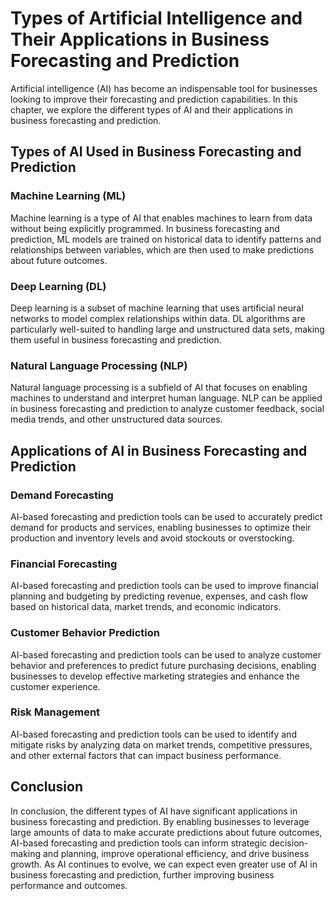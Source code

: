 Types of Artificial Intelligence and Their Applications in Business Forecasting and Prediction
==============================================================================================================================================================

Artificial intelligence (AI) has become an indispensable tool for businesses looking to improve their forecasting and prediction capabilities. In this chapter, we explore the different types of AI and their applications in business forecasting and prediction.

Types of AI Used in Business Forecasting and Prediction
-------------------------------------------------------

### Machine Learning (ML)

Machine learning is a type of AI that enables machines to learn from data without being explicitly programmed. In business forecasting and prediction, ML models are trained on historical data to identify patterns and relationships between variables, which are then used to make predictions about future outcomes.

### Deep Learning (DL)

Deep learning is a subset of machine learning that uses artificial neural networks to model complex relationships within data. DL algorithms are particularly well-suited to handling large and unstructured data sets, making them useful in business forecasting and prediction.

### Natural Language Processing (NLP)

Natural language processing is a subfield of AI that focuses on enabling machines to understand and interpret human language. NLP can be applied in business forecasting and prediction to analyze customer feedback, social media trends, and other unstructured data sources.

Applications of AI in Business Forecasting and Prediction
---------------------------------------------------------

### Demand Forecasting

AI-based forecasting and prediction tools can be used to accurately predict demand for products and services, enabling businesses to optimize their production and inventory levels and avoid stockouts or overstocking.

### Financial Forecasting

AI-based forecasting and prediction tools can be used to improve financial planning and budgeting by predicting revenue, expenses, and cash flow based on historical data, market trends, and economic indicators.

### Customer Behavior Prediction

AI-based forecasting and prediction tools can be used to analyze customer behavior and preferences to predict future purchasing decisions, enabling businesses to develop effective marketing strategies and enhance the customer experience.

### Risk Management

AI-based forecasting and prediction tools can be used to identify and mitigate risks by analyzing data on market trends, competitive pressures, and other external factors that can impact business performance.

Conclusion
----------

In conclusion, the different types of AI have significant applications in business forecasting and prediction. By enabling businesses to leverage large amounts of data to make accurate predictions about future outcomes, AI-based forecasting and prediction tools can inform strategic decision-making and planning, improve operational efficiency, and drive business growth. As AI continues to evolve, we can expect even greater use of AI in business forecasting and prediction, further improving business performance and outcomes.
